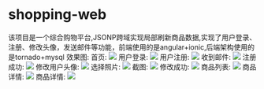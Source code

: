 # shopping-web
该项目是一个综合购物平台,JSONP跨域实现局部刷新商品数据,实现了用户登录、注册、修改头像，发送邮件等功能，前端使用的是angular+ionic,后端架构使用的是tornado+mysql
	效果图:
	首页:
![](https://raw.githubusercontent.com/wd13925/shopping-web/master/screenshots/510887530c25406faba93d10cc0a1c88.jpg)
	用户登录:
![](https://raw.githubusercontent.com/wd13925/shopping-web/master/screenshots/7e2b646a31104c39a6878386dffea3b7.jpg)
	用户注册:
![](https://raw.githubusercontent.com/wd13925/shopping-web/master/screenshots/e878e7c9ede540648c66d771866a4a47.jpg)
	收到邮件:
![](https://raw.githubusercontent.com/wd13925/shopping-web/master/screenshots/aed53f68aba84c2782779c841ee4c0fd.jpg)
	注册成功:
![](https://raw.githubusercontent.com/wd13925/shopping-web/master/screenshots/230d598f4237472182880f60fe1c38cd.jpg)
	修改用户头像:
![](https://raw.githubusercontent.com/wd13925/shopping-web/master/screenshots/29bbc887139f4b93b317932c530a3b4a.jpg)
	选择照片:
![](https://raw.githubusercontent.com/wd13925/shopping-web/master/screenshots/61e579f963304ecb9e8e72e1495dde0c.jpg)
	截图:
![](https://raw.githubusercontent.com/wd13925/shopping-web/master/screenshots/c7d7b163d7024128a5199ecd69576ee8.jpg)
	修改成功:
![](https://raw.githubusercontent.com/wd13925/shopping-web/master/screenshots/4ed60ebba9fc49e9bb7918637f42c63d.jpg)
	商品列表:
![](https://raw.githubusercontent.com/wd13925/shopping-web/master/screenshots/a5d6eea1399c427688ea57d8e792aa5e.jpg)
	商品详情:
![](https://raw.githubusercontent.com/wd13925/shopping-web/master/screenshots/112fb0d0018048f6bf17f0ea1010b4a9.jpg)
	商品详情:
![](https://raw.githubusercontent.com/wd13925/shopping-web/master/screenshots/d81db197218a45c0ad76cd7b9fcdb4ec.jpg)
 
